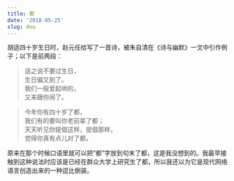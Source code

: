 ```yaml
---
title: 都
date: '2018-05-25'
slug: dou
---
```


胡适四十岁生日时，赵元任给写了一首诗，被朱自清在《诗与幽默》一文中引作例子；以下是前两段：

> 适之说不要过生日，  
生日偏又到了。  
我们一般爱起哄的，  
又来跟你闹了。

> 今年你有四十岁了都，  
我们有的要叫你老前辈了都；  
天天听见你提倡这样，提倡那样，  
觉得你真有点儿对了都。

原来在那个时候口语里就可以把“都”字放到句末了都，这是我没想到的。我最早接触到这种说法时应该是已经在群众大学上研究生了都，所以我还以为它是现代网络语言创造出来的一种逗比倒装。
